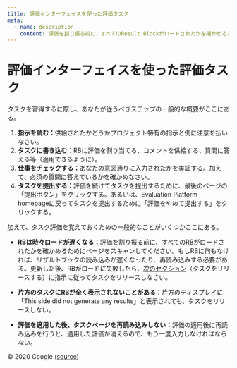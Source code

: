 ```yaml
---
title: 評価インターフェイスを使った評価タスク
meta:
  - name: description
    content: 評価を割り振る前に、すべてのResult Blockがロードされたかを確かめるためにページをスキャンしてください。もしResult Blockに何もなければ、リザルトブックの読み込みが遅くなったり、再読み込みする必要がある。
---
```


# 評価インターフェイスを使った評価タスク

タスクを習得するに際し、あなたが従うべきステップの一般的な概要がここにある。

1. **指示を読む：**<!-- -->供給されたかどうかプロジェクト特有の指示と例に注意を払いなさい。
2. **タスクに書き込む：**<!-- -->RBに評価を割り当てる、コメントを供給する、質問に答える等（適用できるように）。
3. **仕事をチェックする：**<!-- -->あなたの意図通りに入力されたかを実証する。加えて、必須の質問に答えているかを確かめなさい。
4. **タスクを提出する：**<!-- -->評価を続けてタスクを提出するために、最後のページの「提出ボタン」をクリックする。あるいは、Evaluation Platform homepageに戻ってタスクを提出するために「評価をやめて提出する」をクリックする。

加えて、タスク評価を覚えておくための一般的なことがいくつかここにある。

- **RBは時々ロードが遅くなる：**<!-- -->評価を割り振る前に、すべてのRBがロードされたかを確かめるためにページをスキャンしてください。もしRBに何もなければ、リザルトブックの読み込みが遅くなったり、再読み込みする必要がある。更新した後、RBがロードに失敗したら、[次のセクション](./27-releasing-tasks)（タスクをリリースする）に指示に従ってタスクをリリースしなさい。

- **片方のタスクにRBが全く表示されないことがある：**<!-- -->片方のディスプレイに「This side did not generate any results」と表示されても、タスクをリリースしない。

- **評価を適用した後、タスクページを再読み込みしない：**<!-- -->評価の適用後に再読み込みを行うと、適用した評価が消えるので、もう一度入力しなければならない。

<div class="source">
© 2020 Google (<a href="https://static.googleusercontent.com/media/guidelines.raterhub.com///searchqualityevaluatorguidelines.pdf">source</a>)
</div>
